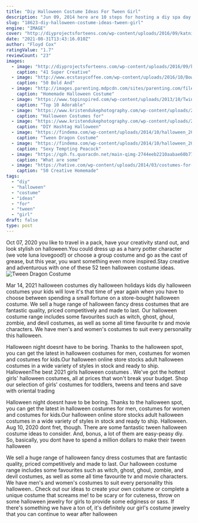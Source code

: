 ```yaml
---
title: "Diy Halloween Costume Ideas For Tween Girl"
description: "Jun 09, 2014 here are 10 steps for hosting a diy spa day for girls prepare your salon. We lay out pink beach towels so each girl has her own salon bed. Some days the girls put out umbrellas"
slug: "18623-diy-halloween-costume-ideas-tween-girl"
engine: "IMAGE"
cover: "http://diyprojectsforteens.com/wp-content/uploads/2016/09/katniss-11.jpg"
date: "2021-08-31T13:43:16.010Z"
author: "Floyd Cox"
ratingValue: "1.7"
reviewCount: "23"
images:
  - image: "http://diyprojectsforteens.com/wp-content/uploads/2016/09/katniss-11.jpg"
    caption: "41 Super Creative"
  - image: "http://www.ecstasycoffee.com/wp-content/uploads/2016/10/Bows-Pearls-Sorority-Girls.jpg"
    caption: "50 Bold And"
  - image: "http://images.parenting.mdpcdn.com/sites/parenting.com/files/styles/facebook_og_image/public/Hcontest_BERNADETTEMAES_P_new.jpg?itok=IvftDxQV"
    caption: "Homemade Halloween Costume"
  - image: "https://www.topinspired.com/wp-content/uploads/2013/10/Twink-Costume-Tutorial.jpg"
    caption: "Top 10 Adorable"
  - image: "https://www.kristendukephotography.com/wp-content/uploads/2017/09/cereal-killer-costume.jpg"
    caption: "Halloween Costumes for"
  - image: "https://www.kristendukephotography.com/wp-content/uploads/2014/09/Hashtag-Halloween-Costume.jpg"
    caption: "DIY Hashtag Halloween"
  - image: "https://findema.com/wp-content/uploads/2014/10/halloween_2014606.jpg"
    caption: "Tween Dragon Costume"
  - image: "https://findema.com/wp-content/uploads/2014/10/halloween_20145876.jpg"
    caption: "Sexy Tempting Peacock"
  - image: "https://qph.fs.quoracdn.net/main-qimg-2744eeb2210aabae60b77adcd8aac154-c"
    caption: "What are some"
  - image: "https://hative.com/wp-content/uploads/2014/03/costumes-for-kids/9-jetpack-for-kid-costume.jpg"
    caption: "50 Creative Homemade"
tags:
  - "diy"
  - "halloween"
  - "costume"
  - "ideas"
  - "for"
  - "tween"
  - "girl"
draft: false
type: post
---
```


Oct 07, 2020 you like to travel in a pack, have your creativity stand out, and look stylish on halloween.You could dress up as a harry potter character (we vote luna lovegood!) or choose a group costume and go as the cast of grease, but this year, you want something even more inspired.Stay creative and adventurous with one of these 52 teen halloween costume ideas.
![Tween Dragon Costume](https://findema.com/wp-content/uploads/2014/10/halloween_2014606.jpg "Tween Dragon Costume")

Mar 14, 2021 halloween costumes diy halloween holidays kids diy halloween costumes your kids will love it&#39;s that time of year again when you have to choose between spending a small fortune on a store-bought halloween costume. We sell a huge range of halloween fancy dress costumes that are fantastic quality, priced competitively and made to last. Our halloween costume range includes some favourites such as witch, ghost, ghoul, zombie, and devil costumes, as well as some all time favourite tv and movie characters. We have men&#39;s and women&#39;s costumes to suit every personality this halloween.
<!--inArticleAds-->

<!--galleryOne-->

Halloween night doesnt have to be boring. Thanks to the halloween spot, you can get the latest in halloween costumes for men, costumes for women and costumes for kids.Our halloween online store stocks adult halloween costumes in a wide variety of styles in stock and ready to ship. HalloweenThe best 2021 girls halloween costumes . We've got the hottest girls' halloween costumes, all at prices that won't break your budget. Shop our selection of girls' costumes for toddlers, tweens and teens and save with oriental trading
<!--inArticleAds-->

<!--galleryTwo-->

Halloween night doesnt have to be boring. Thanks to the halloween spot, you can get the latest in halloween costumes for men, costumes for women and costumes for kids.Our halloween online store stocks adult halloween costumes in a wide variety of styles in stock and ready to ship. Halloween. Aug 10, 2020 dont fret, though. There are some fantastic tween halloween costume ideas to consider. And, bonus, a lot of them are easy-peasy diy. So, basically, you dont have to spend a million dollars to make their tween halloween
<!--galleryThree-->

We sell a huge range of halloween fancy dress costumes that are fantastic quality, priced competitively and made to last. Our halloween costume range includes some favourites such as witch, ghost, ghoul, zombie, and devil costumes, as well as some all time favourite tv and movie characters. We have men's and women's costumes to suit every personality this halloween.. Check out our ideas to create your own costume or complete a unique costume that screams me! to be scary or for cuteness, throw on some halloween jewelry for girls to provide some edginess or sass. If there's something we have a ton of, it's definitely our girl's costume jewelry that you can continue to wear after halloween